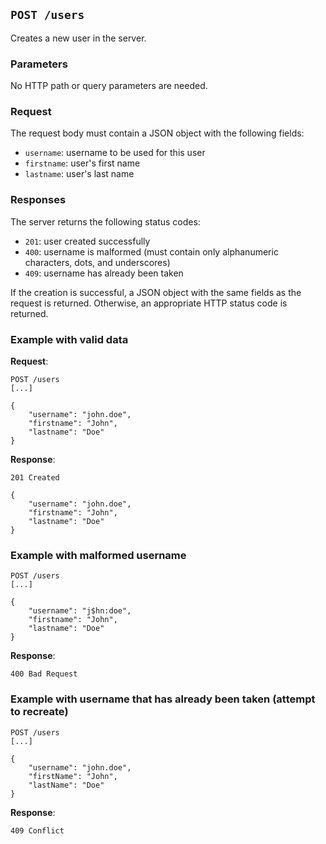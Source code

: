 ## `POST /users`

Creates a new user in the server.

### Parameters

No HTTP path or query parameters are needed.

### Request

The request body must contain a JSON object with the following fields:

- `username`: username to be used for this user
- `firstname`: user's first name
- `lastname`: user's last name

### Responses

The server returns the following status codes:

- `201`: user created successfully
- `400`: username is malformed (must contain only alphanumeric characters, dots, and underscores)
- `409`: username has already been taken

If the creation is successful, a JSON object with the same fields as the request is returned.
Otherwise, an appropriate HTTP status code is returned.

### Example with valid data

**Request**:

```
POST /users
[...]

{
    "username": "john.doe",
    "firstname": "John",
    "lastname": "Doe"
}
```

**Response**:

```
201 Created
    
{
    "username": "john.doe",
    "firstname": "John",
    "lastname": "Doe"
}
```

### Example with malformed username

```
POST /users
[...]

{
    "username": "j$hn:doe",
    "firstname": "John",
    "lastname": "Doe"
}
```

**Response**:

```
400 Bad Request
```

### Example with username that has already been taken (attempt to recreate)

```
POST /users
[...]

{
    "username": "john.doe",
    "firstName": "John",
    "lastName": "Doe"
}
```

**Response**:

```
409 Conflict
```